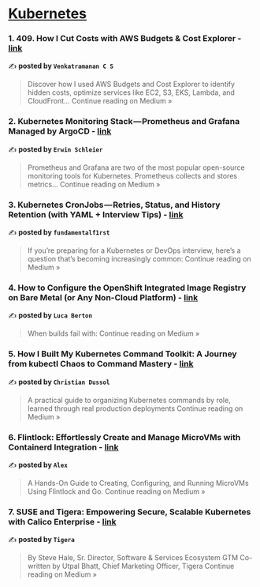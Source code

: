 
<h1><a href=https://medium.com/tag/kubernetes/recommended target="_blank" rel="noopener noreferrer">Kubernetes</a></h1>
<h3>1. 409. How I Cut Costs with AWS Budgets & Cost Explorer - <a href="https://medium.com/@venkatvk46/409-how-i-cut-costs-with-aws-budgets-cost-explorer-ede30a57b0ce?source=rss------kubernetes-5" target="_blank" rel="noopener noreferrer">link</a></h3>

✍️ **posted by `Venkatramanan C S`**

<blockquote>Discover how I used AWS Budgets and Cost Explorer to identify hidden costs, optimize services like EC2, S3, EKS, Lambda, and CloudFront…
Continue reading on Medium »</blockquote>

<h3>2. Kubernetes Monitoring Stack — Prometheus and Grafana Managed by ArgoCD - <a href="https://erwinschleier.medium.com/kubernetes-monitoring-stack-prometheus-and-grafana-managed-by-argocd-d71a661ebf9c?source=rss------kubernetes-5" target="_blank" rel="noopener noreferrer">link</a></h3>

✍️ **posted by `Erwin Schleier`**

<blockquote>Prometheus and Grafana are two of the most popular open-source monitoring tools for Kubernetes. Prometheus collects and stores metrics…
Continue reading on Medium »</blockquote>

<h3>3.  Kubernetes CronJobs — Retries, Status, and History Retention (with YAML + Interview Tips) - <a href="https://medium.com/@faizansadik1234/kubernetes-cronjobs-retries-status-and-history-retention-with-yaml-interview-tips-e1b84885718f?source=rss------kubernetes-5" target="_blank" rel="noopener noreferrer">link</a></h3>

✍️ **posted by `fundamentalf1rst`**

<blockquote>If you’re preparing for a Kubernetes or DevOps interview, here’s a question that’s becoming increasingly common:
Continue reading on Medium »</blockquote>

<h3>4. How to Configure the OpenShift Integrated Image Registry on Bare Metal (or Any Non-Cloud Platform) - <a href="https://lucaberton.medium.com/how-to-configure-the-openshift-integrated-image-registry-on-bare-metal-or-any-non-cloud-platform-a1e501fd1e18?source=rss------kubernetes-5" target="_blank" rel="noopener noreferrer">link</a></h3>

✍️ **posted by `Luca Berton`**

<blockquote>When builds fail with:
Continue reading on Medium »</blockquote>

<h3>5. How I Built My Kubernetes Command Toolkit: A Journey from kubectl Chaos to Command Mastery - <a href="https://medium.com/@christian.dussol/how-i-built-my-kubernetes-command-toolkit-a-journey-from-kubectl-chaos-to-command-mastery-dad81c91327a?source=rss------kubernetes-5" target="_blank" rel="noopener noreferrer">link</a></h3>

✍️ **posted by `Christian Dussol`**

<blockquote>A practical guide to organizing Kubernetes commands by role, learned through real production deployments
Continue reading on Medium »</blockquote>

<h3>6. Flintlock: Effortlessly Create and Manage MicroVMs with Containerd Integration - <a href="https://alexmarket.medium.com/flintlock-effortlessly-create-and-manage-microvms-with-containerd-integration-6f87b3002164?source=rss------kubernetes-5" target="_blank" rel="noopener noreferrer">link</a></h3>

✍️ **posted by `Alex`**

<blockquote>A Hands-On Guide to Creating, Configuring, and Running MicroVMs Using Flintlock and Go.
Continue reading on Medium »</blockquote>

<h3>7. SUSE and Tigera: Empowering Secure, Scalable Kubernetes with Calico Enterprise - <a href="https://medium.com/@tigeraadmin/suse-and-tigera-empowering-secure-scalable-kubernetes-with-calico-enterprise-50a4ea3af942?source=rss------kubernetes-5" target="_blank" rel="noopener noreferrer">link</a></h3>

✍️ **posted by `Tigera`**

<blockquote>By Steve Hale, Sr. Director, Software & Services Ecosystem GTM
Co-written by Utpal Bhatt, Chief Marketing Officer, Tigera
Continue reading on Medium »</blockquote>

